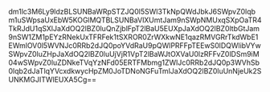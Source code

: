 dm1lc3M6Ly9ldzBLSUNBaWRpSTZJQ0l5SWl3TkNpQWdJbkJ6SWpvZ0lqbm1uSWpsaUxEbW5KOGlMQTBLSUNBaVlXUmtJam9nSWpNMUxqSXpOaTR4TkRJdU1qSXlJaXdOQ2lBZ0luQnZjblFpT2lBaU5EUXpJaXdOQ2lBZ0ltbGtJam9nSW1ZM1pEYzRNekUxTFRFek1tSXROR0ZrWXkwNE1qazRMVGRrTkdWbE1EWmlOV0l5WVNJc0RRb2dJQ0poYVdRaU9pQWlPRFFpTEEwS0lDQWlibVYwSWpvZ0luZHpJaXdOQ2lBZ0luUjVjR1VpT2lBaWJtOXVaU0lzRFFvZ0lDSm9iM04wSWpvZ0luZDNkeTVqYzNFd05ERTFMbmg1ZWlJc0RRb2dJQ0p3WVhSb0lqb2dJaTlqYVcxdkwycHpZM0JoTDNoNGFuTmlJaXdOQ2lBZ0luUnNjeUk2SUNKMGJITWlEUXA5Cg==
